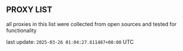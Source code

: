 ## PROXY LIST

all proxies in this list were collected from open sources and tested for functionality

last update: `2025-03-26 01:04:27.611487+00:00` UTC